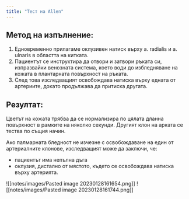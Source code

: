 ```yaml
---
title: "Тест на Allen"
---
```


## Метод на изпълнение:
1. Едновременно прилагаме оклузивен натиск върху а. radialis и a. ulnaris в областта на китката.
2. Пациентът се инструктира да отвори и затвори ръката си, изпразвайки венозната система, което води до избледняване на кожата в плантарната повърхност на ръката.
3. След това изследващият освобождава натиска върху едната от артериите, докато продължава да притиска другата.

## Резултат:
Цветът на кожата трябва да се нормализира по цялата дланна повърхност в рамките на няколко секунди. Другият клон на арката се тества по същия начин.

Ако палмарната бледност не изчезне с освобождаване на един от артериалните клонове, изследващият може да заключи, че:
- пациентът има непълна дъга 
- оклузия, дистално от мястото, където се освобождава натиска върху артерията.

![[notes/images/Pasted image 20230128161654.png]]
![[notes/images/Pasted image 20230128161744.png]]
